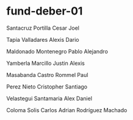 # fund-deber-01
Santacruz Portilla Cesar Joel

Tapia Valladares Alexis Dario

Maldonado Montenegro Pablo Alejandro

Yamberla Marcillo Justin Alexis

Masabanda Castro Rommel Paul

Perez Nieto Cristopher Santiago

Velastegui Santamaria Alex Daniel

Coloma Solis Carlos Adrian
Rodríguez  Machado 

